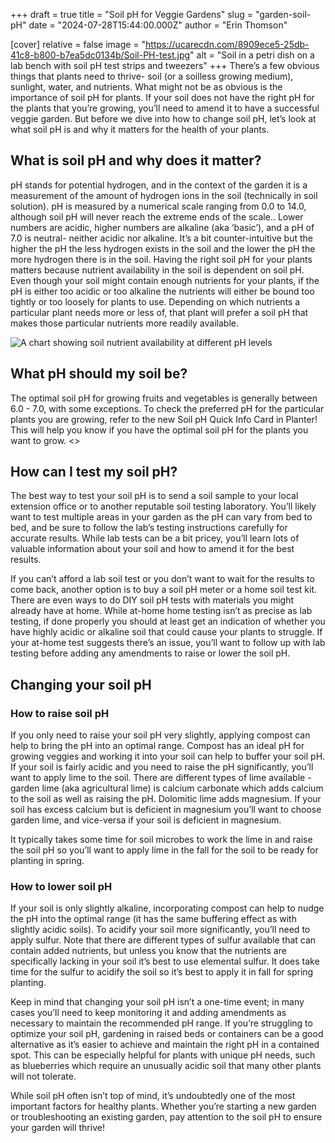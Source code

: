 +++
draft = true
title = "Soil pH for Veggie Gardens"
slug = "garden-soil-pH"
date = "2024-07-28T15:44:00.000Z"
author = "Erin Thomson"

[cover]
relative = false
image = "https://ucarecdn.com/8909ece5-25db-41c8-b800-b7ea5dc0134b/Soil-PH-test.jpg"
alt = "Soil in a petri dish on a lab bench with soil pH test strips and tweezers"
+++
There’s a few obvious things that plants need to thrive- soil (or a soilless growing medium), sunlight, water, and nutrients. What might not be as obvious is the importance of soil pH for plants. If your soil does not have the right pH for the plants that you’re growing, you’ll need to amend it to have a successful veggie garden. But before we dive into how to change soil pH, let’s look at what soil pH is and why it matters for the health of your plants.

## What is soil pH and why does it matter?

pH stands for potential hydrogen, and in the context of the garden it is a measurement of the amount of hydrogen ions in the soil (technically in soil solution). pH is measured by a numerical scale ranging from 0.0 to 14.0, although soil pH will never reach the extreme ends of the scale.. Lower numbers are acidic, higher numbers are alkaline (aka ‘basic’), and a pH of 7.0 is neutral- neither acidic nor alkaline. It’s a bit counter-intuitive but the higher the pH the less hydrogen exists in the soil and the lower the pH the more hydrogen there is in the soil. Having the right soil pH for your plants matters because nutrient availability in the soil is dependent on soil pH. Even though your soil might contain enough nutrients for your plants, if the pH is either too acidic or too alkaline the nutrients will either be bound too tightly or too loosely for plants to use. Depending on which nutrients a particular plant needs more or less of, that plant will prefer a soil pH that makes those particular nutrients more readily available.

![A chart showing soil nutrient availability at different pH levels](https://ucarecdn.com/b4e45b50-7a33-4252-8d90-4631b6601a26/Soil-pH-chart.jpg)



## What pH should my soil be?

The optimal soil pH for growing fruits and vegetables is generally between 6.0 - 7.0, with some exceptions. To check the preferred pH for the particular plants you are growing, refer to the new Soil pH Quick Info Card in Planter! This will help you know if you have the optimal soil pH for the plants you want to grow. <<screenshot>>



## How can I test my soil pH?

The best way to test your soil pH is to send a soil sample to your local extension office or to another reputable soil testing laboratory. You’ll likely want to test multiple areas in your garden as the pH can vary from bed to bed, and be sure to follow the lab’s testing instructions carefully for accurate results. While lab tests can be a bit pricey, you’ll learn lots of valuable information about your soil and how to amend it for the best results.

If you can’t afford a lab soil test or you don’t want to wait for the results to come back, another option is to buy a soil pH meter or a home soil test kit. There are even ways to do DIY soil pH tests with materials you might already have at home. While at-home home testing isn’t as precise as lab testing, if done properly you should at least get an indication of whether you have highly acidic or alkaline soil that could cause your plants to struggle. If your at-home test suggests there’s an issue, you’ll want to follow up with lab testing before adding any amendments to raise or lower the soil pH.

## Changing your soil pH

### How to raise soil pH

If you only need to raise your soil pH very slightly, applying compost can help to bring the pH into an optimal range. Compost has an ideal pH for growing veggies and working it into your soil can help to buffer your soil pH. If your soil is fairly acidic and you need to raise the pH significantly, you’ll want to apply lime to the soil. There are different types of lime available - garden lime (aka agricultural lime) is calcium carbonate which adds calcium to the soil as well as raising the pH. Dolomitic lime adds magnesium. If your soil has excess calcium but is deficient in magnesium you’ll want to choose garden lime, and vice-versa if your soil is deficient in magnesium.

It typically takes some time for soil microbes to work the lime in and raise the soil pH so you’ll want to apply lime in the fall for the soil to be ready for planting in spring.

### How to lower soil pH

If your soil is only slightly alkaline, incorporating compost can help to nudge the pH into the optimal range (it has the same buffering effect as with slightly acidic soils). To acidify your soil more significantly, you’ll need to apply sulfur. Note that there are different types of sulfur available that can contain added nutrients, but unless you know that the nutrients are specifically lacking in your soil it’s best to use elemental sulfur. It does take time for the sulfur to acidify the soil so it’s best to apply it in fall for spring planting.

Keep in mind that changing your soil pH isn’t a one-time event; in many cases you’ll need to keep monitoring it and adding amendments as necessary to maintain the recommended pH range. If you’re struggling to optimize your soil pH, gardening in raised beds or containers can be a good alternative as it’s easier to achieve and maintain the right pH in a contained spot. This can be especially helpful for plants with unique pH needs, such as blueberries which require an unusually acidic soil that many other plants will not tolerate.

While soil pH often isn’t top of mind, it’s undoubtedly one of the most important factors for healthy plants. Whether you’re starting a new garden or troubleshooting an existing garden, pay attention to the soil pH to ensure your garden will thrive!
